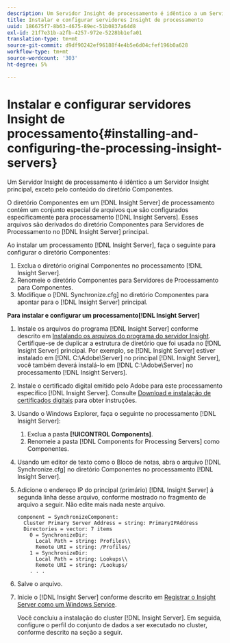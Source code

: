 ```yaml
---
description: Um Servidor Insight de processamento é idêntico a um Servidor Insight principal, exceto pelo conteúdo do diretório Componentes.
title: Instalar e configurar servidores Insight de processamento
uuid: 186675f7-8b63-4675-89ec-51b0837a64d8
exl-id: 21f7e31b-a2fb-4257-972e-5228bb1efa01
translation-type: tm+mt
source-git-commit: d9df90242ef96188f4e4b5e6d04cfef196b0a628
workflow-type: tm+mt
source-wordcount: '303'
ht-degree: 5%

---
```


# Instalar e configurar servidores Insight de processamento{#installing-and-configuring-the-processing-insight-servers}

Um Servidor Insight de processamento é idêntico a um Servidor Insight principal, exceto pelo conteúdo do diretório Componentes.

O diretório Componentes em um [!DNL Insight Server] de processamento contém um conjunto especial de arquivos que são configurados especificamente para processamento [!DNL Insight Servers]. Esses arquivos são derivados do diretório Componentes para Servidores de Processamento no [!DNL Insight Server] principal.

Ao instalar um processamento [!DNL Insight Server], faça o seguinte para configurar o diretório Componentes:

1. Exclua o diretório original Componentes no processamento [!DNL Insight Server].
1. Renomeie o diretório Componentes para Servidores de Processamento para Componentes.
1. Modifique o [!DNL Synchronize.cfg] no diretório Componentes para apontar para o [!DNL Insight Server] principal.

**Para instalar e configurar um processamento[!DNL Insight Server]**

1. Instale os arquivos do programa [!DNL Insight Server] conforme descrito em [Instalando os arquivos do programa do servidor Insight](../../../../../../home/c-inst-svr/c-install-ins-svr/t-install-proc-inst-svr-dpu/t-install-prgm-files.md#task-1e6251fd39714186baa40d38f23d0088). Certifique-se de duplicar a estrutura de diretório que foi usada no [!DNL Insight Server] principal. Por exemplo, se [!DNL Insight Server] estiver instalado em [!DNL C:\Adobe\Server] no principal [!DNL Insight Server], você também deverá instalá-lo em [!DNL C:\Adobe\Server] no processamento [!DNL Insight Servers].
1. Instale o certificado digital emitido pelo Adobe para este processamento específico [!DNL Insight Server]. Consulte [Download e instalação de certificados digitais](../../../../../../home/c-inst-svr/c-install-ins-svr/t-install-proc-inst-svr-dpu/c-dnld-dgtl-cert/c-dnld-dgtl-cert.md#concept-4f79c240492f4e52b6375b4b3bbefa17) para obter instruções.
1. Usando o Windows Explorer, faça o seguinte no processamento [!DNL Insight Server]:

   1. Exclua a pasta **[!UICONTROL Components]**.
   1. Renomeie a pasta [!DNL Components for Processing Servers] como Componentes.

1. Usando um editor de texto como o Bloco de notas, abra o arquivo [!DNL Synchronize.cfg] no diretório Componentes no processamento [!DNL Insight Server].
1. Adicione o endereço IP do principal (primário) [!DNL Insight Server] à segunda linha desse arquivo, conforme mostrado no fragmento de arquivo a seguir. Não edite mais nada neste arquivo.

   ```
   component = SynchronizeComponent:
     Cluster Primary Server Address = string: PrimaryIPAddress
     Directories = vector: 7 items
       0 = SynchronizeDir:
         Local Path = string: Profiles\\
         Remote URI = string: /Profiles/
       1 = SynchronizeDir:
         Local Path = string: Lookups\\
         Remote URI = string: /Lookups/
       . . .
   ```

1. Salve o arquivo.
1. Inicie o [!DNL Insight Server] conforme descrito em [Registrar o Insight Server como um Windows Service](../../../../../../home/c-inst-svr/c-install-ins-svr/t-install-proc-inst-svr-dpu/c-reg-wdws-svc.md#concept-f2c7aa891d544a2595aa01d0d796a540).

   Você concluiu a instalação do cluster [!DNL Insight Server]. Em seguida, configure o perfil do conjunto de dados a ser executado no cluster, conforme descrito na seção a seguir.
